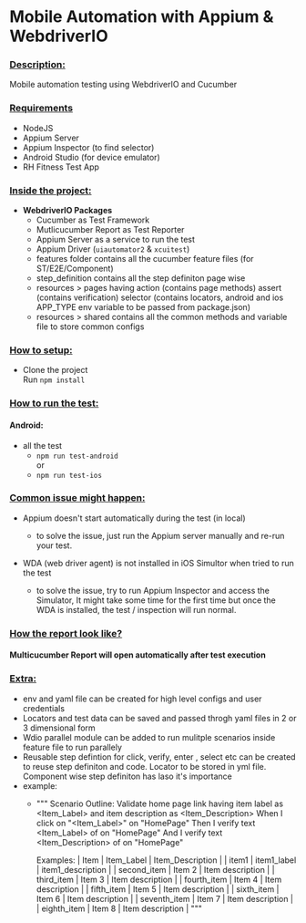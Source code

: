 # Mobile Automation with Appium & WebdriverIO


<h3><ins>Description:</h3>

Mobile automation testing using WebdriverIO and Cucumber 

<h3><ins>Requirements</h3>
  
- NodeJS
- Appium Server
- Appium Inspector (to find selector)
- Android Studio (for device emulator)
- RH Fitness Test App

<h3><ins>Inside the project:</h3>

- <b>WebdriverIO Packages</b>
    - Cucumber as Test Framework
    - Mutlicucumber Report as Test Reporter
    - Appium Server as a service to run the test
    - Appium Driver (`uiautomator2` & `xcuitest`)
    - features folder contains all the cucumber feature files (for ST/E2E/Component)
    - step_definition contains all the step definiton page wise
    - resources > pages having action (contains page methods) assert (contains verification) selector (contains locators, android and ios APP_TYPE env variable to be passed from package.json)
    - resources > shared contains all the common methods and variable file to store common configs

<h3><ins>How to setup:</h3>

- Clone the project \
  Run `npm install`

<h3><ins>How to run the test:</h3>
        
<h4>Android:</h4>

- all the test
    - `npm run test-android` \
    or
    - `npm run test-ios`

<h3><ins>Common issue might happen:</h3>

- Appium doesn't start automatically during the test (in local)
    
    - to solve the issue, just run the Appium server manually and re-run your test.

- WDA (web driver agent) is not installed in iOS Simultor when tried to run the test

    - to solve the issue, try to run Appium Inspector and access the Simulator, It might take some time for the first time but once the WDA is installed, the test / inspection will run normal.

<h3><ins>How the report look like?</h3>

<h4>Multicucumber Report will open automatically after test execution</h4>

<h3><ins>Extra:</h3>

- env and yaml file can be created for high level configs and user credentials
- Locators and test data can be saved and passed throgh yaml files in 2 or 3 dimensional form
- Wdio parallel module can be added to run mulitple scenarios inside feature file to run parallely
- Reusable step defintion for click, verify, enter , select etc can be created to reuse step definiton and code. Locator to be stored in yml file. Component wise step definiton has laso it's importance
- example:
    - """ Scenario Outline: Validate home page <Item> link having item label as <Item_Label> and item description as <Item_Description>
        When I click on "<Item_Label>" on "HomePage"
        Then I verify text <Item_Label> of <Item> on "HomePage"
        And I verify text <Item_Description> of <Item> on "HomePage"

        Examples:
            | Item         | Item_Label  | Item_Description  |
            | item1        | item1_label | item1_description |
            | second_item  | Item 2      | Item description  |
            | third_item   | Item 3      | Item description  |
            | fourth_item  | Item 4      | Item description  |
            | fifth_item   | Item 5      | Item description  |
            | sixth_item   | Item 6      | Item description  |
            | seventh_item | Item 7      | Item description  |
            | eighth_item  | Item 8      | Item description  | """



